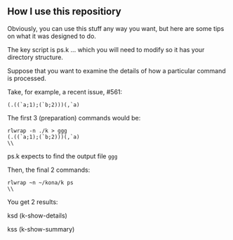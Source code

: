 

How I use this repositiory
-----------

Obviously, you can use this stuff any way you want, but here are some tips on what it was designed to do.

The key script is ps.k ...  which you will need to modify so it has your directory structure.

Suppose that you want to examine the details of how a particular command is processed.

Take, for example, a recent issue, #561:
```
(.((`a;1);(`b;2)))(,`a)
```
The first 3 (preparation) commands would be:
```
rlwrap -n ./k > ggg
(.((`a;1);(`b;2)))(,`a)
\\
```
ps.k expects to find the output file ```ggg```

Then, the final 2 commands:
```
rlwrap ~n ~/kona/k ps
\\
```
You get 2 results:

ksd	(k-show-details)

kss	(k-show-summary)



